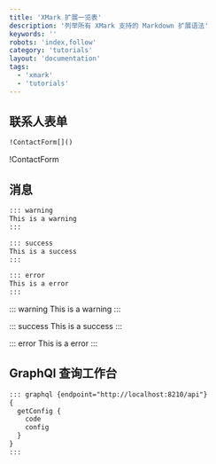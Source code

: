 ```yaml
---
title: 'XMark 扩展一览表'
description: '列举所有 XMark 支持的 Markdown 扩展语法'
keywords: ''
robots: 'index,follow'
category: 'tutorials'
layout: 'documentation'
tags:
  - 'xmark'
  - 'tutorials'
---
```


## 联系人表单

```markdown
!ContactForm[]()
```

!ContactForm[]()

## 消息

```markdown
::: warning
This is a warning
:::

::: success
This is a success
:::

::: error
This is a error
:::
```

::: warning
This is a warning
:::

::: success
This is a success
:::

::: error
This is a error
:::

## GraphQl 查询工作台

```markdown
::: graphql {endpoint="http://localhost:8210/api"}
{
  getConfig {
    code
    config
  }
}
:::
```
